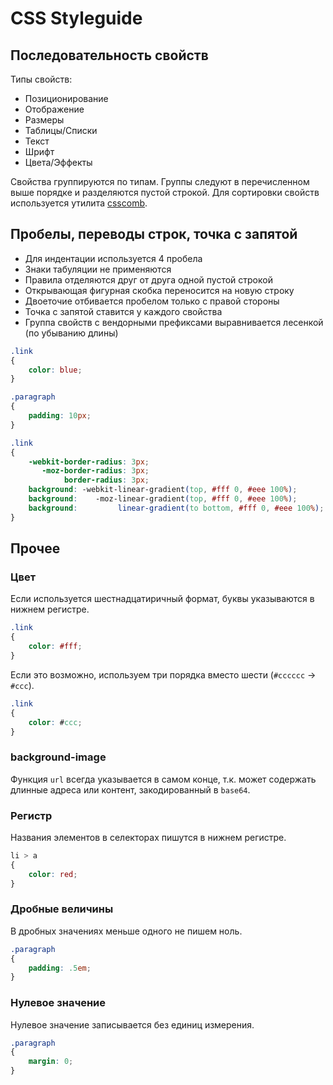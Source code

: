 CSS Styleguide
==============

Последовательность свойств
--------------------------

Типы свойств:
- Позиционирование 
- Отображение
- Размеры
- Таблицы/Списки
- Текст
- Шрифт
- Цвета/Эффекты

Свойства группируются по типам.
Группы следуют в перечисленном выше порядке и разделяются пустой строкой.
Для сортировки свойств используется утилита [csscomb](https://github.com/csscomb/csscomb.js).


Пробелы, переводы строк, точка с запятой
----------------------------------------

- Для индентации используется 4 пробела
- Знаки табуляции не применяются
- Правила отделяются друг от друга одной пустой строкой
- Открывающая фигурная скобка переносится на новую строку
- Двоеточие отбивается пробелом только с правой стороны
- Точка с запятой ставится у каждого свойства
- Группа свойств с вендорными префиксами выравнивается лесенкой (по убыванию длины)

```css
.link
{
    color: blue;
}

.paragraph
{
    padding: 10px;
}

.link
{
    -webkit-border-radius: 3px;
       -moz-border-radius: 3px;
            border-radius: 3px;
    background: -webkit-linear-gradient(top, #fff 0, #eee 100%);
    background:    -moz-linear-gradient(top, #fff 0, #eee 100%);
    background:         linear-gradient(to bottom, #fff 0, #eee 100%);
}
```

Прочее
------

### Цвет

Если используется шестнадцатиричный формат, буквы указываются в нижнем регистре.

```css
.link
{
    color: #fff;
}
```

Если это возможно, используем три порядка вместо шести (`#сссccc` → `#ccc`).

```css
.link
{
    color: #ссс;
}
```

### background-image

Функция `url` всегда указывается в самом конце, т.к. может содержать длинные адреса или контент, закодированный в `base64`.

### Регистр

Названия элементов в селекторах пишутся в нижнем регистре.

```css
li > a
{
    color: red;
}
```

### Дробные величины

В дробных значениях меньше одного не пишем ноль.

```css
.paragraph
{
    padding: .5em;
}
```

### Нулевое значение

Нулевое значение записывается без единиц измерения.

```css
.paragraph
{
    margin: 0;
}
```
